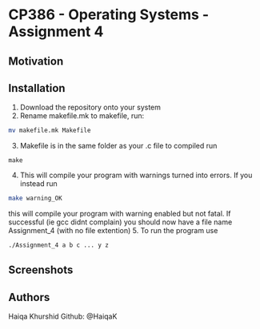 # CP386 - Operating Systems - Assignment 4

## Motivation 
## Installation

1. Download the repository onto your system
2. Rename makefile.mk to makefile, run:
  ```bash
  mv makefile.mk Makefile
  ```
3. Makefile is in the same folder as your .c file to compiled run
  ```base
  make
  ```
4. This will compile your program with warnings turned into errors. If you instead run
  ```bash
  make warning_OK
  ```
  this will compile your program with warning enabled but not fatal. If successful (ie gcc didnt complain) you should now have a file name Assignment_4 (with         no file extention)
5. To run the program use 
  ```bash
  ./Assignment_4 a b c ... y z 
  ``` 

## Screenshots

## Authors 
Haiqa Khurshid
Github: @HaiqaK
